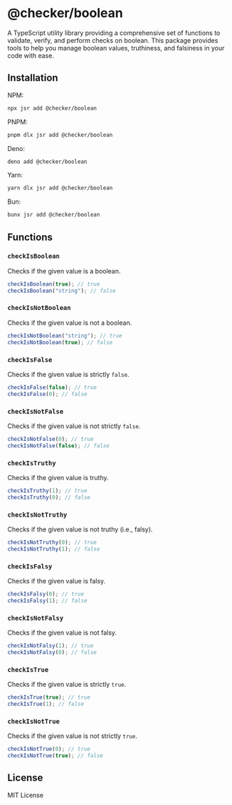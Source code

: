# @checker/boolean

A TypeScript utility library providing a comprehensive set of functions to
validate, verify, and perform checks on boolean. This package provides tools to help you manage boolean values,
truthiness, and falsiness in your code with ease.

## Installation

NPM:

```bash
npx jsr add @checker/boolean
```

PNPM:

```bash
pnpm dlx jsr add @checker/boolean
```

Deno:

```bash
deno add @checker/boolean
```

Yarn:

```bash
yarn dlx jsr add @checker/boolean
```

Bun:

```bash
bunx jsr add @checker/boolean
```

## Functions

### `checkIsBoolean`

Checks if the given value is a boolean.

```ts
checkIsBoolean(true); // true
checkIsBoolean("string"); // false
```

### `checkIsNotBoolean`

Checks if the given value is not a boolean.

```ts
checkIsNotBoolean("string"); // true
checkIsNotBoolean(true); // false
```

### `checkIsFalse`

Checks if the given value is strictly `false`.

```ts
checkIsFalse(false); // true
checkIsFalse(0); // false
```

### `checkIsNotFalse`

Checks if the given value is not strictly `false`.

```ts
checkIsNotFalse(0); // true
checkIsNotFalse(false); // false
```

### `checkIsTruthy`

Checks if the given value is truthy.

```ts
checkIsTruthy(1); // true
checkIsTruthy(0); // false
```

### `checkIsNotTruthy`

Checks if the given value is not truthy (i.e., falsy).

```ts
checkIsNotTruthy(0); // true
checkIsNotTruthy(1); // false
```

### `checkIsFalsy`

Checks if the given value is falsy.

```ts
checkIsFalsy(0); // true
checkIsFalsy(1); // false
```

### `checkIsNotFalsy`

Checks if the given value is not falsy.

```ts
checkIsNotFalsy(1); // true
checkIsNotFalsy(0); // false
```

### `checkIsTrue`

Checks if the given value is strictly `true`.

```ts
checkIsTrue(true); // true
checkIsTrue(1); // false
```

### `checkIsNotTrue`

Checks if the given value is not strictly `true`.

```ts
checkIsNotTrue(0); // true
checkIsNotTrue(true); // false
```

## License

MIT License
